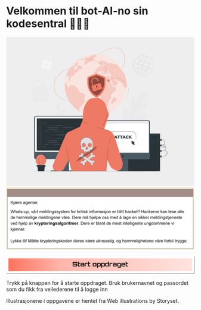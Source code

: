 # Velkommen til bot-AI-no sin kodesentral 👩🏽‍💻
![HovedOppdrag](img/oppdrag/intro_bilde.png)
![HovedOppdragTxt](img/oppdrag/intro_txt.png)


[<img src="img/assets/btn3.svg" width="650" style="box-shadow: 1px 1px 1px grey;"/>](http://34.32.29.148/hub/user-redirect/git-pull?repo=https%3A%2F%2Fgithub.com%2FBoitanoAS%2Ftenk-camp&urlpath=tree%2Ftenk-camp%2Foppdrag%2Ftrening.ipynb&branch=main)

Trykk på knappen for å starte oppdraget. 
Bruk brukernavnet og passordet som du fikk fra veilederene til å logge inn 



Illustrasjonene i oppgavene er hentet fra Web illustrations by Storyset.
